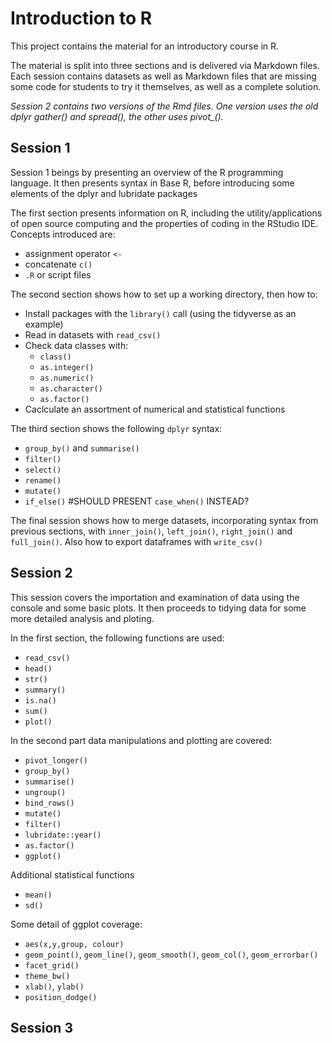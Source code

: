 
# Introduction to R

This project contains the material for an introductory course in R.

The material is split into three sections and is delivered via Markdown files. 
Each session contains datasets as well as Markdown files that are missing some code for students to try it themselves, as well as a complete solution.

*Session 2 contains two versions of the Rmd files. One version uses the
 old dplyr gather() and spread(), the other uses pivot_().*

## Session 1

Session 1 beings by presenting an overview of the R programming language. It then presents syntax in Base R, before introducing some elements of the dplyr and lubridate packages

The first section presents information on R, including the utility/applications of open source computing and the properties of coding in the RStudio IDE. Concepts introduced are:
 - assignment operator `<-`
 - concatenate `c()`
 - `.R` or script files

The second section shows how to set up a working directory, then how to:
 - Install packages with the `library()` call (using the tidyverse as an example)
 - Read in datasets with `read_csv()`
 - Check data classes with:
   - `class()`
   - `as.integer()`
   - `as.numeric()`
   - `as.character()`
   - `as.factor()`
 - Caclculate an assortment of numerical and statistical functions
 
The third section shows the following `dplyr` syntax:
 - `group_by()` and `summarise()`
 - `filter()`
 - `select()`
 - `rename()`
 - `mutate()`
 - `if_else()` #SHOULD PRESENT `case_when()` INSTEAD?

The final session shows how to merge datasets, incorporating syntax from previous sections, with `inner_join()`, `left_join()`, `right_join()` and `full_join()`. Also how to export dataframes with `write_csv()`
 


## Session 2

This session covers the importation and examination of data using the console and some basic plots. It then proceeds to tidying data for some more detailed analysis and ploting.

In the first section, the following functions are used:
 - `read_csv()`
 - `head()`
 - `str()`
 - `summary()`
 - `is.na()`
 - `sum()`
 - `plot()`
 
In the second part data manipulations and plotting are covered:
 - `pivot_longer()`
 - `group_by()`
 - `summarise()`
 - `ungroup()`
 - `bind_rows()`
 - `mutate()`
 - `filter()`
 - `lubridate::year()`
 - `as.factor()`
 - `ggplot()`

Additional statistical functions
 - `mean()`
 - `sd()`

Some detail of ggplot coverage:
 - `aes(x,y,group, colour)`
 - `geom_point()`, `geom_line()`, `geom_smooth()`, `geom_col()`, `geom_errorbar()`
 - `facet_grid()`
 - `theme_bw()`
 - `xlab()`, `ylab()`
 - `position_dodge()`

## Session 3